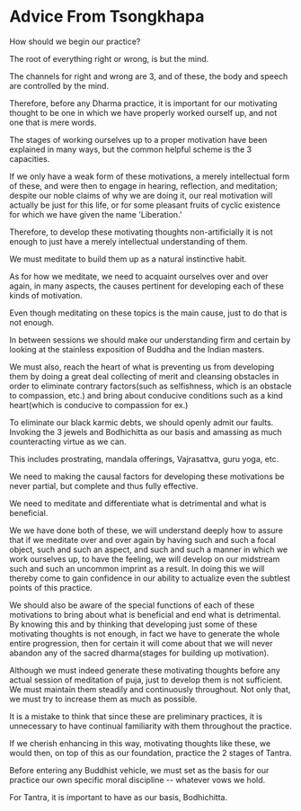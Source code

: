 # Advice From Tsongkhapa

How should we begin our practice?

The root of everything right or wrong, is but the mind.

The channels for right and wrong are 3, and of these, the body and speech are controlled by the mind.

Therefore, before any Dharma practice, it is important for our motivating thought to be one in which we have properly worked ourself up, and not one that is mere words.

The stages of working ourselves up to a proper motivation have been explained in many ways, but the common helpful scheme is the 3 capacities.

If we only have a weak form of these motivations, a merely intellectual form of these, and were then to engage in hearing, reflection, and meditation; despite our noble claims of why we are doing it, our real motivation will actually be just for this life, or for some pleasant fruits of cyclic existence for which we have given the name 'Liberation.'

Therefore, to develop these motivating thoughts non-artificially it is not enough to just have a merely intellectual understanding of them.

We must meditate to build them up as a natural instinctive habit.

As for how we meditate, we need to acquaint ourselves over and over again, in many aspects, the causes pertinent for developing each of these kinds of motivation.

Even though meditating on these topics is the main cause, just to do that is not enough.

In between sessions we should make our understanding firm and certain by looking at the stainless exposition of Buddha and the Indian masters.

We must also,  reach the heart of what is preventing us from developing them by doing a great deal collecting of merit and cleansing obstacles in order to eliminate contrary factors(such as selfishness, which is an obstacle to compassion, etc.) and bring about conducive conditions such as a kind heart(which is conducive to compassion for ex.)

To eliminate our black karmic debts, we should openly admit our faults. Invoking the 3 jewels and Bodhichitta as our basis and amassing as much counteracting virtue as we can.

This includes prostrating, mandala offerings, Vajrasattva, guru yoga, etc.

We need to making the causal factors for developing these motivations be never partial, but complete and thus fully effective.

We need to meditate and differentiate what is detrimental and what is beneficial.

We we have done both of these, we will understand deeply how to assure that if we meditate over and over again by having such and such a focal object, such and such an aspect, and such and such a manner in which we work ourselves up, to have the feeling, we will develop on our midstream such and such an uncommon imprint as a result. In doing this we will thereby come to gain confidence in our ability to actualize even the subtlest points of this practice.

We should also be aware of the special functions of each of these motivations to bring about what is beneficial and end what is detrimental. By knowing this and by thinking that developing just some of these motivating thoughts is not enough, in fact we have to generate the whole entire progression, then for certain it will come about that we will never abandon any of the sacred dharma(stages for building up motivation).

Although we must indeed generate these motivating thoughts before any actual session of meditation of puja, just to develop them is not sufficient. We must maintain them steadily and continuously throughout. Not only that, we must try to increase them as much as possible.

It is a mistake to think that since these are preliminary practices, it is unnecessary to have continual familiarity with them throughout the practice. 

If we cherish enhancing in this way, motivating thoughts like these, we would then, on top of this as our foundation, practice the 2 stages of Tantra.

Before entering any Buddhist vehicle, we must set as the basis for our practice our own specific moral discipline -- whatever vows we hold.

For Tantra, it is important to have as our basis, Bodhichitta.

